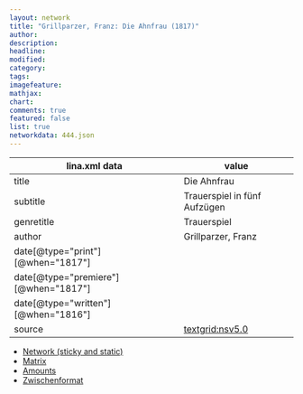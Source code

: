 ```yaml
---
layout: network
title: "Grillparzer, Franz: Die Ahnfrau (1817)"
author:
description:
headline:
modified:
category:
tags:
imagefeature: 
mathjax: 
chart: 
comments: true
featured: false
list: true
networkdata: 444.json
---
```

lina.xml data  | value
------------- | -------------
title|Die Ahnfrau
subtitle|Trauerspiel in fünf Aufzügen
genretitle|Trauerspiel
author|Grillparzer, Franz
date[@type="print"][@when="1817"]|
date[@type="premiere"][@when="1817"]|
date[@type="written"][@when="1816"]|
source|[textgrid:nsv5.0](https://textgridlab.org/1.0/tgcrud-public/rest/textgrid:nsv5.0/data)



* [Network (sticky and static)](/network444)
* [Matrix](/matrix444)
* [Amounts](/amounts444)
* [Zwischenformat](/lina444 )
